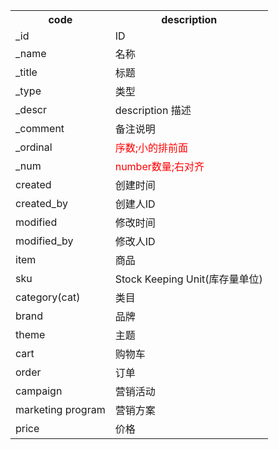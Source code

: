 <table>
<tr><th>code</th><th>description</th></tr>

<!-- 常用 -->
<tr><td>_id</td><td>ID</td></tr>
<tr><td>_name</td><td>名称</td></tr>
<tr><td>_title</td><td>标题</td></tr>
<tr><td>_type</td><td>类型</td></tr>
<tr><td>_descr</td><td>description 描述</td></tr>
<tr><td>_comment</td><td>备注说明</td></tr>
<tr><td>_ordinal</td><td style="color:red">序数;小的排前面</td></tr>
<tr><td>_num</td><td style="color:red">number数量;右对齐</td></tr>

<tr><td>created</td><td>创建时间</td></tr>
<tr><td>created_by</td><td>创建人ID</td></tr>
<tr><td>modified</td><td>修改时间</td></tr>
<tr><td>modified_by</td><td>修改人ID</td></tr>
<!-- 专门 --> 
<tr><td>item</td><td>商品</td></tr>
<tr><td>sku</td><td>Stock Keeping Unit(库存量单位)</td></tr>
<tr><td>category(cat)</td><td>类目</td></tr>
<tr><td>brand</td><td>品牌</td></tr>
<tr><td>theme</td><td>主题</td></tr>
<tr><td>cart</td><td>购物车</td></tr>
<tr><td>order</td><td>订单</td></tr>


<tr><td>campaign</td><td>营销活动</td></tr>
<tr><td>marketing program</td><td>营销方案</td></tr>
<tr><td>price</td><td>价格</td></tr>
</table>
